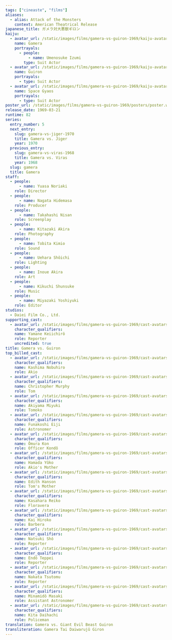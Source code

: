 ```yaml
---
tags: ["cineaste", "films"]
aliases:
  - alias: Attack of the Monsters
    context: American Theatrical Release
japanese_title: ガメラ対大悪獣ギロン
kaiju:
  - avatar_url: /static/images/films/gamera-vs-guiron-1969/kaiju-avatars/umenosuke-izumi-0.webp
    name: Gamera
    portrayals:
      - people:
          - name: Umenosuke Izumi
        type: Suit Actor
  - avatar_url: /static/images/films/gamera-vs-guiron-1969/kaiju-avatars/00676.webp
    name: Guiron
    portrayals:
      - type: Suit Actor
  - avatar_url: /static/images/films/gamera-vs-guiron-1969/kaiju-avatars/00672.webp
    name: Space Gyaos
    portrayals:
      - type: Suit Actor
poster_url: /static/images/films/gamera-vs-guiron-1969/posters/poster.webp
release_date: 1969-03-21
runtime: 82
series:
  entry_number: 5
  next_entry:
    slug: gamera-vs-jiger-1970
    title: Gamera vs. Jiger
    year: 1970
  previous_entry:
    slug: gamera-vs-viras-1968
    title: Gamera vs. Viras
    year: 1968
  slug: gamera
  title: Gamera
staff:
  - people:
      - name: Yuasa Noriaki
    role: Director
  - people:
      - name: Nagata Hidemasa
    role: Producer
  - people:
      - name: Takahashi Nisan
    role: Screenplay
  - people:
      - name: Kitazaki Akira
    role: Photography
  - people:
      - name: Tobita Kimio
    role: Sound
  - people:
      - name: Uehara Shôichi
    role: Lighting
  - people:
      - name: Inoue Akira
    role: Art
  - people:
      - name: Kikuchi Shunsuke
    role: Music
  - people:
      - name: Miyazaki Yoshiyuki
    role: Editor
studios:
  - Daiei Film Co., Ltd.
supporting_cast:
  - avatar_url: /static/images/films/gamera-vs-guiron-1969/cast-avatars/keiichiro-yamane-0.webp
    character_qualifiers:
    name: Yamane Keiichirô
    role: Reporter
    uncredited: true
title: Gamera vs. Guiron
top_billed_cast:
  - avatar_url: /static/images/films/gamera-vs-guiron-1969/cast-avatars/nobuhiro-kashima-0.webp
    character_qualifiers:
    name: Kashima Nobuhiro
    role: Akio
  - avatar_url: /static/images/films/gamera-vs-guiron-1969/cast-avatars/christopher-murphy-0.webp
    character_qualifiers:
    name: Christopher Murphy
    role: Tom
  - avatar_url: /static/images/films/gamera-vs-guiron-1969/cast-avatars/miyuki-akiyama-0.webp
    character_qualifiers:
    name: Akiyama Miyuki
    role: Tomoko
  - avatar_url: /static/images/films/gamera-vs-guiron-1969/cast-avatars/eiji-funakoshi-0.webp
    character_qualifiers:
    name: Funakoshi Eiji
    role: Astronomer
  - avatar_url: /static/images/films/gamera-vs-guiron-1969/cast-avatars/kon-omura-0.webp
    character_qualifiers:
    name: Ômura Kon
    role: Officer Kondô
  - avatar_url: /static/images/films/gamera-vs-guiron-1969/cast-avatars/yuko-hamada-0.webp
    character_qualifiers:
    name: Hamada Yûko
    role: Akio's Mother
  - avatar_url: /static/images/films/gamera-vs-guiron-1969/cast-avatars/edith-hanson-0.webp
    character_qualifiers:
    name: Edith Hanson
    role: Tom's Mother
  - avatar_url: /static/images/films/gamera-vs-guiron-1969/cast-avatars/reiko-kasahara-0.webp
    character_qualifiers:
    name: Kasahara Reiko
    role: Floravera
  - avatar_url: /static/images/films/gamera-vs-guiron-1969/cast-avatars/hiroko-kai-0.webp
    character_qualifiers:
    name: Kai Hiroko
    role: Barbera
  - avatar_url: /static/images/films/gamera-vs-guiron-1969/cast-avatars/sho-natsuki-0.webp
    character_qualifiers:
    name: Natsuki Shô
    role: Reporter
  - avatar_url: /static/images/films/gamera-vs-guiron-1969/cast-avatars/teppei-endo-0.webp
    character_qualifiers:
    name: Endô Teppei
    role: Reporter
  - avatar_url: /static/images/films/gamera-vs-guiron-1969/cast-avatars/tsutomu-nakata-0.webp
    character_qualifiers:
    name: Nakata Tsutomu
    role: Reporter
  - avatar_url: /static/images/films/gamera-vs-guiron-1969/cast-avatars/masaki-minamido-0.webp
    character_qualifiers:
    name: Minamidô Masaki
    role: Assistant Astronomer
  - avatar_url: /static/images/films/gamera-vs-guiron-1969/cast-avatars/daihachi-kita-0.webp
    character_qualifiers:
    name: Kita Daihachi
    role: Policeman
translation: Gamera vs. Giant Evil Beast Guiron
transliteration: Gamera Tai Daiwarujû Giron
---
```

